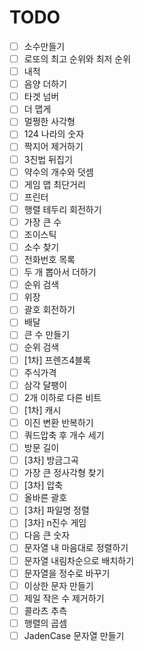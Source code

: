 # TODO  
- [ ] 소수만들기  
- [ ] 로또의 최고 순위와 최저 순위  
- [ ] 내적  
- [ ] 음양 더하기  
- [ ] 타겟 넘버  
- [ ] 더 맵게  
- [ ] 멀쩡한 사각형  
- [ ] 124 나라의 숫자  
- [ ] 짝지어 제거하기  
- [ ] 3진법 뒤집기  
- [ ] 약수의 개수와 덧셈  
- [ ] 게임 맵 최단거리  
- [ ] 프린터  
- [ ] 행렬 테두리 회전하기  
- [ ] 가장 큰 수  
- [ ] 조이스틱  
- [ ] 소수 찾기  
- [ ] 전화번호 목록  
- [ ] 두 개 뽑아서 더하기  
- [ ] 순위 검색  
- [ ] 위장  
- [ ] 괄호 회전하기  
- [ ] 배달  
- [ ] 큰 수 만들기  
- [ ] 순위 검색   
- [ ] [1차] 프렌즈4블록  
- [ ] 주식가격  
- [ ] 삼각 달팽이  
- [ ] 2개 이하로 다른 비트  
- [ ] [1차] 캐시  
- [ ] 이진 변환 반복하기  
- [ ] 쿼드압축 후 개수 세기  
- [ ] 방문 길이  
- [ ] [3차] 방금그곡  
- [ ] 가장 큰 정사각형 찾기  
- [ ] [3차] 압축  
- [ ] 올바른 괄호  
- [ ] [3차] 파일명 정렬  
- [ ] [3차] n진수 게임  
- [ ] 다음 큰 숫자  
- [ ] 문자열 내 마음대로 정렬하기  
- [ ] 문자열 내림차순으로 배치하기  
- [ ] 문자열을 정수로 바꾸기  
- [ ] 이상한 문자 만들기  
- [ ] 제일 작은 수 제거하기  
- [ ] 콜라츠 추측  
- [ ] 행렬의 곱셈  
- [ ] JadenCase 문자열 만들기  
